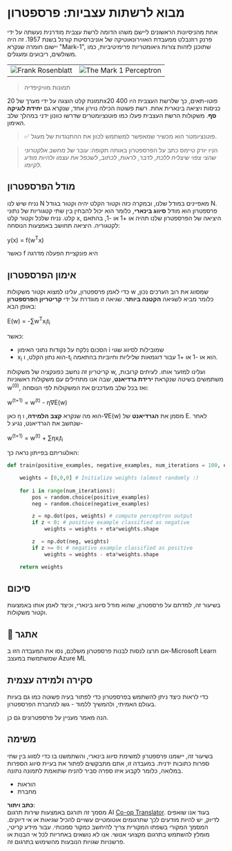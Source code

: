 <!--
CO_OP_TRANSLATOR_METADATA:
{
  "original_hash": "59021c5f419d3feda19075910a74280a",
  "translation_date": "2025-05-20T06:40:52+00:00",
  "source_file": "15-rag-and-vector-databases/data/perceptron.md",
  "language_code": "he"
}
-->
# מבוא לרשתות עצביות: פרספטרון

אחת מהניסיונות הראשונים ליישם משהו הדומה לרשת עצבית מודרנית נעשתה על ידי פרנק רוזנבלט ממעבדת האווירונאוטיקה של אוניברסיטת קורנל בשנת 1957. זה היה יישום חומרה שנקרא "Mark-1", שתוכנן לזהות צורות גיאומטריות פרימיטיביות, כמו משולשים, ריבועים ומעגלים.

|      |      |
|--------------|-----------|
|<img src='images/Rosenblatt-wikipedia.jpg' alt='Frank Rosenblatt'/> | <img src='images/Mark_I_perceptron_wikipedia.jpg' alt='The Mark 1 Perceptron' />|

> תמונות מוויקיפדיה

תמונת קלט הוצגה על ידי מערך של 20x20 פוטו-תאים, כך שלרשת העצבית היו 400 כניסות ויציאה בינארית אחת. רשת פשוטה הכילה נוירון אחד, שנקרא גם **יחידת לוגיקה סף**. משקולות הרשת העצבית פעלו כמו פוטנציומטרים שדרשו כוונון ידני במהלך שלב האימון.

> ✅ פוטנציומטר הוא מכשיר שמאפשר למשתמש לכוון את ההתנגדות של מעגל.

> הניו יורק טיימס כתב על הפרספטרון באותה תקופה: *עובר של מחשב אלקטרוני שהצי צפוי שיצליח ללכת, לדבר, לראות, לכתוב, לשכפל את עצמו ולהיות מודע לקיומו.*

## מודל הפרספטרון

נניח שיש לנו N מאפיינים במודל שלנו, ובמקרה כזה וקטור הקלט יהיה וקטור בגודל N. פרספטרון הוא מודל **סיווג בינארי**, כלומר הוא יכול להבחין בין שתי קטגוריות של נתוני קלט. נניח שלכל וקטור קלט x, היציאה של הפרספטרון שלנו תהיה או +1 או -1, בהתאם לקטגוריה. היציאה תחושב באמצעות הנוסחה:

y(x) = f(w<sup>T</sup>x)

כאשר f היא פונקציית הפעלה מדרגה

## אימון הפרספטרון

כדי לאמן פרספטרון, עלינו למצוא וקטור משקולות w שמסווג את רוב הערכים נכון, כלומר מביא לשגיאה **הקטנה ביותר**. שגיאה זו מוגדרת על ידי **קריטריון הפרספטרון** באופן הבא:

E(w) = -∑w<sup>T</sup>x<sub>i</sub>t<sub>i</sub>

כאשר:

* הסכום נלקח על נקודות נתוני האימון i שמובילות לסיווג שגוי
* x<sub>i</sub> הוא נתון הקלט, ו-t<sub>i</sub> הוא או -1 או +1 עבור דוגמאות שליליות וחיוביות בהתאמה.

קריטריון זה נחשב כפונקציה של משקולות w, ועלינו למזער אותו. לעיתים קרובות, משתמשים בשיטה שנקראת **ירידת גרדיאנט**, שבה אנו מתחילים עם משקולות ראשוניות w<sup>(0)</sup>, ואז בכל שלב מעדכנים את המשקולות לפי הנוסחה:

w<sup>(t+1)</sup> = w<sup>(t)</sup> - η∇E(w)

כאן η הוא מה שנקרא **קצב הלמידה**, ו-∇E(w) מסמן את **הגרדיאנט** של E. לאחר שנחשב את הגרדיאנט, נגיע ל-

w<sup>(t+1)</sup> = w<sup>(t)</sup> + ∑ηx<sub>i</sub>t<sub>i</sub>

האלגוריתם בפייתון נראה כך:

```python
def train(positive_examples, negative_examples, num_iterations = 100, eta = 1):

    weights = [0,0,0] # Initialize weights (almost randomly :)
        
    for i in range(num_iterations):
        pos = random.choice(positive_examples)
        neg = random.choice(negative_examples)

        z = np.dot(pos, weights) # compute perceptron output
        if z < 0: # positive example classified as negative
            weights = weights + eta*weights.shape

        z  = np.dot(neg, weights)
        if z >= 0: # negative example classified as positive
            weights = weights - eta*weights.shape

    return weights
```

## סיכום

בשיעור זה, למדתם על פרספטרון, שהוא מודל סיווג בינארי, וכיצד לאמן אותו באמצעות וקטור משקולות.

## 🚀 אתגר

אם תרצו לנסות לבנות פרספטרון משלכם, נסו את המעבדה הזו ב-Microsoft Learn שמשתמשת במעצב Azure ML

## סקירה ולמידה עצמית

כדי לראות כיצד ניתן להשתמש בפרספטרון כדי לפתור בעיה פשוטה כמו גם בעיות בעולם האמיתי, ולהמשיך ללמוד - גשו למחברת הפרספטרון.

הנה מאמר מעניין על פרספטרונים גם כן.

## משימה

בשיעור זה, יישמנו פרספטרון למשימת סיווג בינארי, והשתמשנו בו כדי לסווג בין שתי ספרות כתובות ידנית. במעבדה זו, אתם מתבקשים לפתור את בעיית סיווג הספרות במלואה, כלומר לקבוע איזו ספרה סביר להניח שתואמת לתמונה נתונה.

* הוראות
* מחברת

**כתב ויתור**:  
מסמך זה תורגם באמצעות שירות תרגום AI [Co-op Translator](https://github.com/Azure/co-op-translator). בעוד אנו שואפים לדיוק, יש להיות מודעים לכך שתרגומים אוטומטיים עשויים להכיל שגיאות או אי דיוקים. המסמך המקורי בשפתו המקורית צריך להיחשב כמקור סמכותי. עבור מידע קריטי, מומלץ להשתמש בתרגום מקצועי אנושי. אנו לא נושאים באחריות לכל אי הבנות או פרשנויות שגויות הנובעות מהשימוש בתרגום זה.